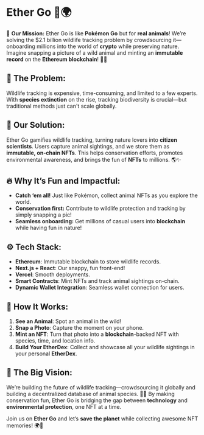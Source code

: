 # Ether Go 🦊🌍

🚀 **Our Mission:**
Ether Go is like **Pokémon Go** but for **real animals**! We’re solving the $2.1 billion wildlife tracking problem by crowdsourcing it—onboarding millions into the world of **crypto** while preserving nature. Imagine snapping a picture of a wild animal and minting an **immutable record** on the **Ethereum blockchain**! 🌱📸

## 🐾 **The Problem:**
Wildlife tracking is expensive, time-consuming, and limited to a few experts. With **species extinction** on the rise, tracking biodiversity is crucial—but traditional methods just can't scale globally.

## 🌟 **Our Solution:**
Ether Go gamifies wildlife tracking, turning nature lovers into **citizen scientists**. Users capture animal sightings, and we store them as **immutable, on-chain NFTs**. This helps conservation efforts, promotes environmental awareness, and brings the fun of **NFTs** to millions. 🌎✨

## 🔥 **Why It’s Fun and Impactful:**
- **Catch ‘em all!** Just like Pokémon, collect animal NFTs as you explore the world.
- **Conservation first:** Contribute to wildlife protection and tracking by simply snapping a pic!
- **Seamless onboarding:** Get millions of casual users into **blockchain** while having fun in nature!

## ⚙️ **Tech Stack:**
- **Ethereum**: Immutable blockchain to store wildlife records.
- **Next.js + React**: Our snappy, fun front-end!
- **Vercel**: Smooth deployments.
- **Smart Contracts**: Mint NFTs and track animal sightings on-chain.
- **Dynamic Wallet Integration**: Seamless wallet connection for users.

## 🦒 **How It Works:**
1. **See an Animal**: Spot an animal in the wild!
2. **Snap a Photo**: Capture the moment on your phone.
3. **Mint an NFT**: Turn that photo into a **blockchain**-backed NFT with species, time, and location info.
4. **Build Your EtherDex**: Collect and showcase all your wildlife sightings in your personal **EtherDex**.

## 🎯 **The Big Vision:**
We’re building the future of wildlife tracking—crowdsourcing it globally and building a decentralized database of animal species. 🐘🦜 By making conservation fun, Ether Go is bridging the gap between **technology** and **environmental protection**, one NFT at a time.

Join us on **Ether Go** and let’s **save the planet** while collecting awesome NFT memories! 🌍🐾



